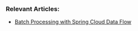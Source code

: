 ### Relevant Articles:
- [Batch Processing with Spring Cloud Data Flow](http://www.surya.com/spring-cloud-data-flow-batch-processing)

